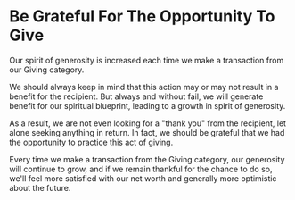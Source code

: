 # Be Grateful For The Opportunity To Give

Our spirit of generosity is increased each time we make a transaction from our Giving category.

We should always keep in mind that this action may or may not result in a benefit for the recipient. But always and without fail, we will generate benefit for our spiritual blueprint, leading to a growth in spirit of generosity.

As a result, we are not even looking for a "thank you" from the recipient, let alone seeking anything in return. In fact, we should be grateful that we had the opportunity to practice this act of giving.

Every time we make a transaction from the Giving category, our generosity will continue to grow, and if we remain thankful for the chance to do so, we'll feel more satisfied with our net worth and generally more optimistic about the future.
